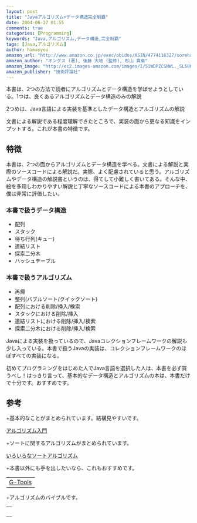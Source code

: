 ```yaml
---
layout: post
title: "Javaアルゴリズム+データ構造完全制覇"
date: 2004-06-27 01:55
comments: true
categories: [Programming]
keywords: "Java,アルゴリズム,データ構造,完全制覇"
tags: [Java,アルゴリズム]
author: hamasyou
amazon_url: "http://www.amazon.co.jp/exec/obidos/ASIN/4774116327/sorehabooks-22"
amazon_author: "オングス (著), 後藤 大地 (監修), 杉山 貴章"
amazon_image: "http://ec2.images-amazon.com/images/I/51WDPZCSNWL._SL500_AA300_.jpg"
amazon_publisher: "技術評論社"
---
```


本書は、2つの方法で読者にアルゴリズムとデータ構造を学ばせようとしている。1つは、良くあるアルゴリズムとデータ構造のみの解説

2つめは、Java言語による実装を基準としたデータ構造とアルゴリズムの解説

文書による解説である程度理解できたところで、実装の面から更なる知識をインプットする。これが本書の特徴です。


<!-- more -->

<h2>特徴</h2>

本書は、2つの面からアルゴリズムとデータ構造を学べる。文書による解説と実際のソースコードによる解説だ。実際、よく配慮されていると思う。アルゴリズムやデータ構造の解説書というのは、得てして小難しく書いてある。そんな中、絵を多用しわかりやすい解説と丁寧なソースコードによる本書のアプローチを、僕は非常に評価したい。

<h3>本書で扱うデータ構造</h3>

<ul><li>配列</li><li>スタック</li><li>待ち行列(キュー)</li><li>連結リスト</li><li>探索二分木</li><li>ハッシュテーブル</li></ul>

<h3>本書で扱うアルゴリズム</h3>

<ul><li>再帰</li><li>整列(バブルソート/クイックソート)</li><li>配列における削除/挿入/検索</li><li>スタックにおける削除/挿入</li><li>連結リストにおける削除/挿入/検索</li><li>探索二分木における削除/挿入/検索</li></ul>

Javaによる実装を扱っているので、Javaコレクションフレームワークの解説も少し入っている。本書で扱うJavaの実装は、コレクションフレームワークのほぼすべての実装になる。

初めてプログラミングをはじめた人でJava言語を選択した人は、本書を必ず買うべし！はっきり言って、基本的なデータ構造とアルゴリズムの本は、本書だけで十分です。おすすめです。

<h2>参考</h2>

+基本的なことがまとめられています。結構見やすいです。

<a href="http://www5c.biglobe.ne.jp/~ecb/algorithm/algorithm00.html" rel="external nofollow">アルゴリズム入門</a>

+ソートに関するアルゴリズムがまとめられています。

<a href="http://www.ics.kagoshima-u.ac.jp/~fuchida/edu/algorithm/sort-algorithm/" rel="external nofollow">いろいろなソートアルゴリズム</a>

+本書以外にも手を出したいなら、これもおすすめです。

<div class="rakuten"><table width="400" border="0" cellpadding="5"><tr><td colspan="2"><a href="http://www.amazon.co.jp/exec/obidos/ASIN/4774117293/sorehabooks-22/" rel="external nofollow">G-Tools</a></font><br /></td></tr></table></div>

+アルゴリズムのバイブルです。

<div class="rakuten"><table border="0" cellpadding="5" width="400"><tr><td valign="top"><a href="http://www.amazon.co.jp/exec/obidos/ASIN/475614411X/sorehabooks-22/" rel="external nofollow"></a><br /></td></tr></table>
</div>





